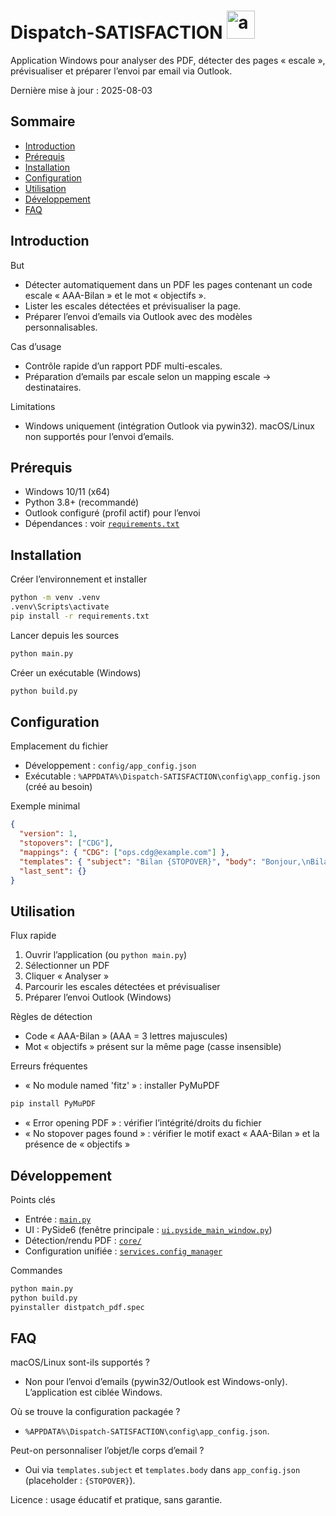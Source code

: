 # Dispatch-SATISFACTION   <img width="45" height="45" alt="app" src="https://github.com/user-attachments/assets/961dd65f-c137-4572-b4de-15e662e3822e" />



Application Windows pour analyser des PDF, détecter des pages « escale », prévisualiser et préparer l’envoi par email via Outlook.
 
Dernière mise à jour : 2025-08-03

## Sommaire

- [Introduction](#introduction)
- [Prérequis](#prérequis)
- [Installation](#installation)
- [Configuration](#configuration)
- [Utilisation](#utilisation)
- [Développement](#développement)
- [FAQ](#faq)

## Introduction

But
- Détecter automatiquement dans un PDF les pages contenant un code escale « AAA-Bilan » et le mot « objectifs ».
- Lister les escales détectées et prévisualiser la page.
- Préparer l’envoi d’emails via Outlook avec des modèles personnalisables.

Cas d’usage
- Contrôle rapide d’un rapport PDF multi-escales.
- Préparation d’emails par escale selon un mapping escale → destinataires.

Limitations
- Windows uniquement (intégration Outlook via pywin32). macOS/Linux non supportés pour l’envoi d’emails.

## Prérequis

- Windows 10/11 (x64)
- Python 3.8+ (recommandé)
- Outlook configuré (profil actif) pour l’envoi
- Dépendances : voir [`requirements.txt`](requirements.txt)

## Installation

Créer l’environnement et installer
```bash
python -m venv .venv
.venv\Scripts\activate
pip install -r requirements.txt
```

Lancer depuis les sources
```bash
python main.py
```

Créer un exécutable (Windows)
```bash
python build.py
```

## Configuration

Emplacement du fichier
- Développement : `config/app_config.json`
- Exécutable : `%APPDATA%\Dispatch-SATISFACTION\config\app_config.json` (créé au besoin)

Exemple minimal
```json
{
  "version": 1,
  "stopovers": ["CDG"],
  "mappings": { "CDG": ["ops.cdg@example.com"] },
  "templates": { "subject": "Bilan {STOPOVER}", "body": "Bonjour,\nBilan {STOPOVER}." },
  "last_sent": {}
}
```


## Utilisation

Flux rapide
1) Ouvrir l’application (ou `python main.py`)  
2) Sélectionner un PDF  
3) Cliquer « Analyser »  
4) Parcourir les escales détectées et prévisualiser  
5) Préparer l’envoi Outlook (Windows)

Règles de détection
- Code « AAA-Bilan » (AAA = 3 lettres majuscules)
- Mot « objectifs » présent sur la même page (casse insensible)

Erreurs fréquentes
- « No module named 'fitz' » : installer PyMuPDF
```bash
pip install PyMuPDF
```
- « Error opening PDF » : vérifier l’intégrité/droits du fichier
- « No stopover pages found » : vérifier le motif exact « AAA-Bilan » et la présence de « objectifs »

## Développement

Points clés
- Entrée : [`main.py`](main.py)
- UI : PySide6 (fenêtre principale : [`ui.pyside_main_window.py`](ui/pyside_main_window.py))
- Détection/rendu PDF : [`core/`](core/)
- Configuration unifiée : [`services.config_manager`](services/config_manager.py)

Commandes
```bash
python main.py
python build.py
pyinstaller distpatch_pdf.spec
```

## FAQ

macOS/Linux sont-ils supportés ?
- Non pour l’envoi d’emails (pywin32/Outlook est Windows-only). L’application est ciblée Windows.

Où se trouve la configuration packagée ?
- `%APPDATA%\Dispatch-SATISFACTION\config\app_config.json`.

Peut-on personnaliser l’objet/le corps d’email ?
- Oui via `templates.subject` et `templates.body` dans `app_config.json` (placeholder : `{STOPOVER}`).



Licence : usage éducatif et pratique, sans garantie.
